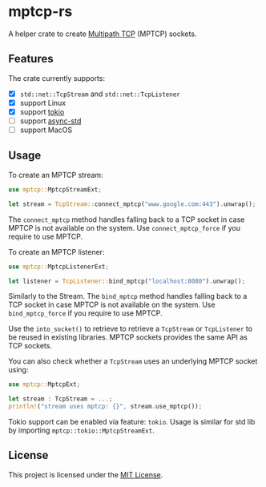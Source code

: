# mptcp-rs

A helper crate to create [Multipath TCP](https://www.mptcp.dev) (MPTCP) sockets.

## Features

The crate currently supports:

 - [x] `std::net::TcpStream` and `std::net::TcpListener`
 - [x] support Linux
 - [x] support [tokio](https://tokio.rs)
 - [ ] support [async-std](https://async.rs)
 - [ ] support MacOS

## Usage

To create an MPTCP stream:

```rust
use mptcp::MptcpStreamExt;

let stream = TcpStream::connect_mptcp("www.google.com:443").unwrap();
```

The `connect_mptcp` method handles falling back to a TCP socket in case MPTCP
is not available on the system. Use `connect_mptcp_force` if you require to
use MPTCP.

To create an MPTCP listener:

```rust
use mptcp::MptcpListenerExt;

let listener = TcpListener::bind_mptcp("localhost:8080").unwrap();
```

Similarly to the Stream. The `bind_mptcp` method handles falling back to a
TCP socket in case MPTCP is not available on the system. Use `bind_mptcp_force`
if you require to use MPTCP.

Use the `into_socket()` to retrieve to retrieve a `TcpStream` or `TcpListener` to
be reused in existing libraries. MPTCP sockets provides the same API as TCP
sockets.

You can also check whether a `TcpStream` uses an underlying MPTCP socket using:

```rust
use mptcp::MptcpExt;

let stream : TcpStream = ...;
println!("stream uses mptcp: {}", stream.use_mptcp());
```

Tokio support can be enabled via feature: `tokio`. Usage is similar for std lib
by importing `mptcp::tokio::MptcpStreamExt`.

## License

This project is licensed under the [MIT License](LICENSE).